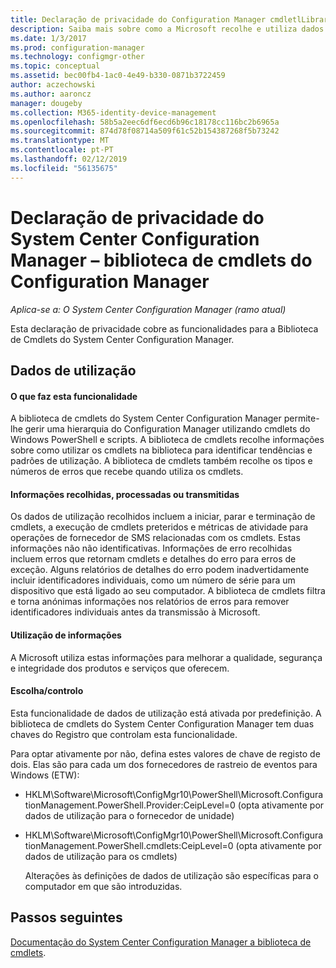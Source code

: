```yaml
---
title: Declaração de privacidade do Configuration Manager cmdletlLibrary
description: Saiba mais sobre como a Microsoft recolhe e utiliza dados relacionados com a biblioteca de cmdlets do System Center Configuration Manager.
ms.date: 1/3/2017
ms.prod: configuration-manager
ms.technology: configmgr-other
ms.topic: conceptual
ms.assetid: bec00fb4-1ac0-4e49-b330-0871b3722459
author: aczechowski
ms.author: aaroncz
manager: dougeby
ms.collection: M365-identity-device-management
ms.openlocfilehash: 58b5a2eec6df6ecd6b96c18178cc116bc2b6965a
ms.sourcegitcommit: 874d78f08714a509f61c52b154387268f5b73242
ms.translationtype: MT
ms.contentlocale: pt-PT
ms.lasthandoff: 02/12/2019
ms.locfileid: "56135675"
---
```

# <a name="system-center-configuration-manager-privacy-statement---configuration-manager-cmdlet-library"></a>Declaração de privacidade do System Center Configuration Manager – biblioteca de cmdlets do Configuration Manager

*Aplica-se a: O System Center Configuration Manager (ramo atual)*

Esta declaração de privacidade cobre as funcionalidades para a Biblioteca de Cmdlets do System Center Configuration Manager.  

## <a name="usage-data"></a>Dados de utilização  

#### <a name="what-this-feature-does"></a>O que faz esta funcionalidade   

A biblioteca de cmdlets do System Center Configuration Manager permite-lhe gerir uma hierarquia do Configuration Manager utilizando cmdlets do Windows PowerShell e scripts. A biblioteca de cmdlets recolhe informações sobre como utilizar os cmdlets na biblioteca para identificar tendências e padrões de utilização. A biblioteca de cmdlets também recolhe os tipos e números de erros que recebe quando utiliza os cmdlets.  

#### <a name="information-collected-processed-or-transmitted"></a>Informações recolhidas, processadas ou transmitidas
   
Os dados de utilização recolhidos incluem a iniciar, parar e terminação de cmdlets, a execução de cmdlets preteridos e métricas de atividade para operações de fornecedor de SMS relacionadas com os cmdlets. Estas informações não não identificativas. Informações de erro recolhidas incluem erros que retornam cmdlets e detalhes do erro para erros de exceção. Alguns relatórios de detalhes do erro podem inadvertidamente incluir identificadores individuais, como um número de série para um dispositivo que está ligado ao seu computador. A biblioteca de cmdlets filtra e torna anónimas informações nos relatórios de erros para remover identificadores individuais antes da transmissão à Microsoft.  

#### <a name="use-of-information"></a>Utilização de informações
   
A Microsoft utiliza estas informações para melhorar a qualidade, segurança e integridade dos produtos e serviços que oferecem.  

#### <a name="choicecontrol"></a>Escolha/controlo   

Esta funcionalidade de dados de utilização está ativada por predefinição. A biblioteca de cmdlets do System Center Configuration Manager tem duas chaves do Registro que controlam esta funcionalidade.  

 Para optar ativamente por não, defina estes valores de chave de registo de dois. Elas são para cada um dos fornecedores de rastreio de eventos para Windows (ETW):  

- HKLM\Software\Microsoft\ConfigMgr10\PowerShell\Microsoft.ConfigurationManagement.PowerShell.Provider:CeipLevel=0 (opta ativamente por dados de utilização para o fornecedor de unidade)  

- HKLM\Software\Microsoft\ConfigMgr10\PowerShell\Microsoft.ConfigurationManagement.PowerShell.cmdlets:CeipLevel=0 (opta ativamente por dados de utilização para os cmdlets)  

  Alterações às definições de dados de utilização são específicas para o computador em que são introduzidas.  


## <a name="next-steps"></a>Passos seguintes

[Documentação do System Center Configuration Manager a biblioteca de cmdlets](https://docs.microsoft.com/powershell/sccm/configurationmanager/).   
